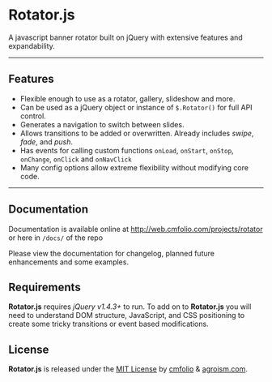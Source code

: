 # Rotator.js  
A javascript banner rotator built on jQuery with extensive features and expandability.

---

## Features  
- Flexible enough to use as a rotator, gallery, slideshow and more.
- Can be used as a jQuery object or instance of `$.Rotator()` for full API control.
- Generates a navigation to switch between slides.
- Allows transitions to be added or overwritten. Already includes *swipe*, *fade*, and *push*.
- Has events for calling custom functions `onLoad`, `onStart`, `onStop`, `onChange`, `onClick` and `onNavClick`
- Many config options allow extreme flexibility without modifying core code.

---

## Documentation

Documentation is available online at <http://web.cmfolio.com/projects/rotator> or here in `/docs/` of the repo

Please view the documentation for changelog, planned future enhancements and some examples.


## Requirements

**Rotator.js** requires _jQuery v1.4.3+_ to run. To add on to **Rotator.js** you will need to understand DOM structure, JavaScript, and CSS positioning to create some tricky transitions or event based modifications.


## License

**Rotator.js** is released under the [MIT License](http://web.cmfolio.com/projects/rotator/#license) by [cmfolio](http://web.cmfolio.com) & [agroism.com](http://agroism.com).